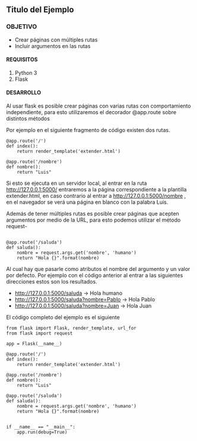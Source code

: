 
## Titulo del Ejemplo

### OBJETIVO

- Crear páginas con múltiples rutas
- Incluir argumentos en las rutas

#### REQUISITOS

1. Python 3
2. Flask

#### DESARROLLO

Al usar flask es posible crear páginas con varias rutas con comportamiento independiente, para esto utilizaremos el decorador @app.route sobre distintos métodos

Por ejemplo en el siguiente fragmento de código existen dos rutas.
```
@app.route('/')
def index():
    return render_template('extender.html')

@app.route('/nombre')
def nombre():
    return "Luis"
```
Si esto se ejecuta en un servidor local, al entrar en la ruta http://127.0.0.1:5000/ entraremos a la página correspondiente a la plantilla extender.html, en caso contrario al entrar a http://127.0.0.1:5000/nombre ,  en el navegador se verá una página en blanco con la palabra Luis.

Además de tener múltiples rutas es posible crear páginas que acepten argumentos por medio de la URL, para esto podemos utilizar el método request-

```

@app.route('/saluda')
def saluda():
    nombre = request.args.get('nombre', 'humano')
    return "Hola {}".format(nombre)

```
Al cual hay que pasarle como atributos el nombre del argumento y un valor por defecto. Por ejemplo con el código anterior al entrar a las siguientes direcciones estos son los resultados.

- http://127.0.0.1:5000/saluda -> Hola humano
- http://127.0.0.1:5000/saluda?nombre=Pablo -> Hola Pablo
- http://127.0.0.1:5000/saluda?nombre=Juan -> Hola Juan

El código completo del ejemplo es el siguiente
```
from flask import Flask, render_template, url_for
from flask import request

app = Flask(__name__)

@app.route('/')
def index():
    return render_template('extender.html')

@app.route('/nombre')
def nombre():
    return "Luis"

@app.route('/saluda')
def saluda():
    nombre = request.args.get('nombre', 'humano')
    return "Hola {}".format(nombre)


if __name__ == "__main__":
    app.run(debug=True)
```